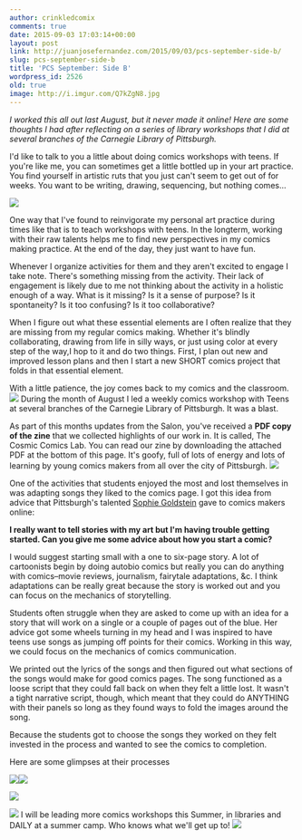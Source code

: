 ```yaml
---
author: crinkledcomix
comments: true
date: 2015-09-03 17:03:14+00:00
layout: post
link: http://juanjosefernandez.com/2015/09/03/pcs-september-side-b/
slug: pcs-september-side-b
title: 'PCS September: Side B'
wordpress_id: 2526
old: true
image: http://i.imgur.com/Q7kZgN8.jpg
---
```

_I worked this all out last August, but it never made it online! Here are some thoughts I had after reflecting on a series of library workshops that I did at several branches of the Carnegie Library of Pittsburgh._

I'd like to talk to you a little about doing comics workshops with teens. If you're like me, you can sometimes get a little bottled up in your art practice. You find yourself in artistic ruts that you just can't seem to get out of for weeks. You want to be writing, drawing, sequencing, but nothing comes...
<!--more-->

![](http://i.imgur.com/Q7kZgN8.jpg)

One way that I've found to reinvigorate my personal art practice during times like that is to teach workshops with teens. In the longterm, working with their raw talents helps me to find new perspectives in my comics making practice. At the end of the day, they just want to have fun.

Whenever I organize activities for them and they aren't excited to engage I take note. There's something missing from the activity. Their lack of engagement is likely due to me not thinking about the activity in a holistic enough of a way. What is it missing? Is it a sense of purpose? Is it spontaneity? Is it too confusing? Is it too collaborative?

When I figure out what these essential elements are I often realize that they are missing from my regular comics making. Whether it's blindly collaborating, drawing from life in silly ways, or just using color at every step of the way,I hop to it and do two things. First, I plan out new and improved lesson plans and then I start a new SHORT comics project that folds in that essential element.

With a little patience, the joy comes back to my comics and the classroom.
![](http://i.imgur.com/520SJuR.jpg)
During the month of August I led a weekly comics workshop with Teens at several branches of the Carnegie Library of Pittsburgh. It was a blast.

As part of this months updates from the Salon, you've received a **PDF copy of the zine** that we collected highlights of our work in. It is called, The Cosmic Comics Lab. You can read our zine by downloading the attached PDF at the bottom of this page. It's goofy, full of lots of energy and lots of learning by young comics makers from all over the city of Pittsburgh.
![](http://i.imgur.com/Q2FpERr.jpg)

One of the activities that students enjoyed the most and lost themselves in was adapting songs they liked to the comics page. I got this idea from advice that Pittsburgh's talented [Sophie Goldstein](http://redinkradio.tumblr.com/) gave to comics makers online:


**I really want to tell stories with my art but I'm having trouble getting started. Can you give me some advice about how you start a comic?**




I would suggest starting small with a one to six-page story. A lot of cartoonists begin by doing autobio comics but really you can do anything with comics–movie reviews, journalism, fairytale adaptations, &c. I think adaptations can be really great because the story is worked out and you can focus on the mechanics of storytelling.




Students often struggle when they are asked to come up with an idea for a story that will work on a single or a couple of pages out of the blue. Her advice got some wheels turning in my head and I was inspired to have teens use songs as jumping off points for their comics. Working in this way, we could focus on the mechanics of comics communication.




We printed out the lyrics of the songs and then figured out what sections of the songs would make for good comics pages. The song functioned as a loose script that they could fall back on when they felt a little lost. It wasn't a tight narrative script, though, which meant that they could do ANYTHING with their panels so long as they found ways to fold the images around the song.


Because the students got to choose the songs they worked on they felt invested in the process and wanted to see the comics to completion.

Here are some glimpses at their processes

![](http://i.imgur.com/WECjPMR.jpg)![](http://i.imgur.com/0aq7JdE.jpg)

![](http://i.imgur.com/sHrdoUA.jpg)

![](http://i.imgur.com/67hgegL.jpg)
I will be leading more comics workshops this Summer, in libraries and DAILY at a summer camp. Who knows what we'll get up to!
![](http://i.imgur.com/F2lmAyp.jpg)
